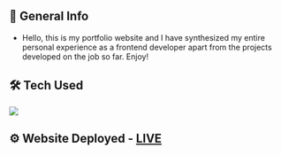 ## 📝 General Info

* Hello, this is my portfolio website and I have synthesized my entire personal experience as a frontend developer apart from the projects developed on the job so far. Enjoy!

## 🛠  Tech Used
  <img src="https://skillicons.dev/icons?i=html,sass,js" />

## ⚙️ Website Deployed - [LIVE](https://alexandru-posirca-portfolio.pages.dev/)
